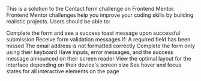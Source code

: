 This is a solution to the Contact form challenge on Frontend Mentor. Frontend Mentor challenges help you improve your coding skills by building realistic projects. Users should be able to:

Complete the form and see a success toast message upon successful submission
Receive form validation messages if:
A required field has been missed
The email address is not formatted correctly
Complete the form only using their keyboard
Have inputs, error messages, and the success message announced on their screen reader
View the optimal layout for the interface depending on their device's screen size
See hover and focus states for all interactive elements on the page
